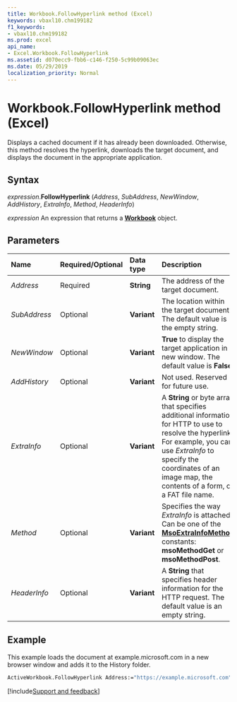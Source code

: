 ```yaml
---
title: Workbook.FollowHyperlink method (Excel)
keywords: vbaxl10.chm199182
f1_keywords:
- vbaxl10.chm199182
ms.prod: excel
api_name:
- Excel.Workbook.FollowHyperlink
ms.assetid: d070ecc9-fbb6-c146-f250-5c99b09063ec
ms.date: 05/29/2019
localization_priority: Normal
---
```



# Workbook.FollowHyperlink method (Excel)

Displays a cached document if it has already been downloaded. Otherwise, this method resolves the hyperlink, downloads the target document, and displays the document in the appropriate application.


## Syntax

_expression_.**FollowHyperlink** (_Address_, _SubAddress_, _NewWindow_, _AddHistory_, _ExtraInfo_, _Method_, _HeaderInfo_)

_expression_ An expression that returns a **[Workbook](Excel.Workbook.md)** object.


## Parameters

|Name|Required/Optional|Data type|Description|
|:-----|:-----|:-----|:-----|
| _Address_|Required| **String**|The address of the target document.|
| _SubAddress_|Optional| **Variant**|The location within the target document. The default value is the empty string.|
| _NewWindow_|Optional| **Variant**| **True** to display the target application in a new window. The default value is **False**.|
| _AddHistory_|Optional| **Variant**|Not used. Reserved for future use.|
| _ExtraInfo_|Optional| **Variant**|A **String** or byte array that specifies additional information for HTTP to use to resolve the hyperlink. For example, you can use _ExtraInfo_ to specify the coordinates of an image map, the contents of a form, or a FAT file name.|
| _Method_|Optional| **Variant**| Specifies the way _ExtraInfo_ is attached. Can be one of the **[MsoExtraInfoMethod](Office.MsoExtraInfoMethod.md)** constants: **msoMethodGet** or **msoMethodPost**.|
| _HeaderInfo_|Optional| **Variant**|A **String** that specifies header information for the HTTP request. The default value is an empty string.|


## Example

This example loads the document at example.microsoft.com in a new browser window and adds it to the History folder.

```vb
ActiveWorkbook.FollowHyperlink Address:="https://example.microsoft.com"
```




[!include[Support and feedback](~/includes/feedback-boilerplate.md)]
